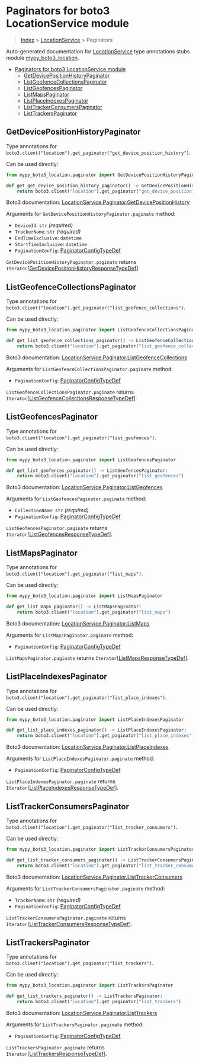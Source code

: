 # Paginators for boto3 LocationService module

> [Index](..) > [LocationService](.) > Paginators

Auto-generated documentation for
[LocationService](https://boto3.amazonaws.com/v1/documentation/api/1.17.78/reference/services/location.html#LocationService)
type annotations stubs module
[mypy_boto3_location](https://pypi.org/project/mypy-boto3-location/).

- [Paginators for boto3 LocationService module](#paginators-for-boto3-locationservice-module)
  - [GetDevicePositionHistoryPaginator](#getdevicepositionhistorypaginator)
  - [ListGeofenceCollectionsPaginator](#listgeofencecollectionspaginator)
  - [ListGeofencesPaginator](#listgeofencespaginator)
  - [ListMapsPaginator](#listmapspaginator)
  - [ListPlaceIndexesPaginator](#listplaceindexespaginator)
  - [ListTrackerConsumersPaginator](#listtrackerconsumerspaginator)
  - [ListTrackersPaginator](#listtrackerspaginator)

## GetDevicePositionHistoryPaginator

Type annotations for
`boto3.client("location").get_paginator("get_device_position_history")`.

Can be used directly:

```python
from mypy_boto3_location.paginator import GetDevicePositionHistoryPaginator

def get_get_device_position_history_paginator() -> GetDevicePositionHistoryPaginator:
    return boto3.client("location").get_paginator("get_device_position_history")
```

Boto3 documentation:
[LocationService.Paginator.GetDevicePositionHistory](https://boto3.amazonaws.com/v1/documentation/api/1.17.78/reference/services/location.html#LocationService.Paginator.GetDevicePositionHistory)

Arguments for `GetDevicePositionHistoryPaginator.paginate` method:

- `DeviceId`: `str` *(required)*
- `TrackerName`: `str` *(required)*
- `EndTimeExclusive`: `datetime`
- `StartTimeInclusive`: `datetime`
- `PaginationConfig`:
  [PaginatorConfigTypeDef](./type_defs.md#paginatorconfigtypedef)

`GetDevicePositionHistoryPaginator.paginate` returns
`Iterator`\[[GetDevicePositionHistoryResponseTypeDef](./type_defs.md#getdevicepositionhistoryresponsetypedef)\].

## ListGeofenceCollectionsPaginator

Type annotations for
`boto3.client("location").get_paginator("list_geofence_collections")`.

Can be used directly:

```python
from mypy_boto3_location.paginator import ListGeofenceCollectionsPaginator

def get_list_geofence_collections_paginator() -> ListGeofenceCollectionsPaginator:
    return boto3.client("location").get_paginator("list_geofence_collections")
```

Boto3 documentation:
[LocationService.Paginator.ListGeofenceCollections](https://boto3.amazonaws.com/v1/documentation/api/1.17.78/reference/services/location.html#LocationService.Paginator.ListGeofenceCollections)

Arguments for `ListGeofenceCollectionsPaginator.paginate` method:

- `PaginationConfig`:
  [PaginatorConfigTypeDef](./type_defs.md#paginatorconfigtypedef)

`ListGeofenceCollectionsPaginator.paginate` returns
`Iterator`\[[ListGeofenceCollectionsResponseTypeDef](./type_defs.md#listgeofencecollectionsresponsetypedef)\].

## ListGeofencesPaginator

Type annotations for
`boto3.client("location").get_paginator("list_geofences")`.

Can be used directly:

```python
from mypy_boto3_location.paginator import ListGeofencesPaginator

def get_list_geofences_paginator() -> ListGeofencesPaginator:
    return boto3.client("location").get_paginator("list_geofences")
```

Boto3 documentation:
[LocationService.Paginator.ListGeofences](https://boto3.amazonaws.com/v1/documentation/api/1.17.78/reference/services/location.html#LocationService.Paginator.ListGeofences)

Arguments for `ListGeofencesPaginator.paginate` method:

- `CollectionName`: `str` *(required)*
- `PaginationConfig`:
  [PaginatorConfigTypeDef](./type_defs.md#paginatorconfigtypedef)

`ListGeofencesPaginator.paginate` returns
`Iterator`\[[ListGeofencesResponseTypeDef](./type_defs.md#listgeofencesresponsetypedef)\].

## ListMapsPaginator

Type annotations for `boto3.client("location").get_paginator("list_maps")`.

Can be used directly:

```python
from mypy_boto3_location.paginator import ListMapsPaginator

def get_list_maps_paginator() -> ListMapsPaginator:
    return boto3.client("location").get_paginator("list_maps")
```

Boto3 documentation:
[LocationService.Paginator.ListMaps](https://boto3.amazonaws.com/v1/documentation/api/1.17.78/reference/services/location.html#LocationService.Paginator.ListMaps)

Arguments for `ListMapsPaginator.paginate` method:

- `PaginationConfig`:
  [PaginatorConfigTypeDef](./type_defs.md#paginatorconfigtypedef)

`ListMapsPaginator.paginate` returns
`Iterator`\[[ListMapsResponseTypeDef](./type_defs.md#listmapsresponsetypedef)\].

## ListPlaceIndexesPaginator

Type annotations for
`boto3.client("location").get_paginator("list_place_indexes")`.

Can be used directly:

```python
from mypy_boto3_location.paginator import ListPlaceIndexesPaginator

def get_list_place_indexes_paginator() -> ListPlaceIndexesPaginator:
    return boto3.client("location").get_paginator("list_place_indexes")
```

Boto3 documentation:
[LocationService.Paginator.ListPlaceIndexes](https://boto3.amazonaws.com/v1/documentation/api/1.17.78/reference/services/location.html#LocationService.Paginator.ListPlaceIndexes)

Arguments for `ListPlaceIndexesPaginator.paginate` method:

- `PaginationConfig`:
  [PaginatorConfigTypeDef](./type_defs.md#paginatorconfigtypedef)

`ListPlaceIndexesPaginator.paginate` returns
`Iterator`\[[ListPlaceIndexesResponseTypeDef](./type_defs.md#listplaceindexesresponsetypedef)\].

## ListTrackerConsumersPaginator

Type annotations for
`boto3.client("location").get_paginator("list_tracker_consumers")`.

Can be used directly:

```python
from mypy_boto3_location.paginator import ListTrackerConsumersPaginator

def get_list_tracker_consumers_paginator() -> ListTrackerConsumersPaginator:
    return boto3.client("location").get_paginator("list_tracker_consumers")
```

Boto3 documentation:
[LocationService.Paginator.ListTrackerConsumers](https://boto3.amazonaws.com/v1/documentation/api/1.17.78/reference/services/location.html#LocationService.Paginator.ListTrackerConsumers)

Arguments for `ListTrackerConsumersPaginator.paginate` method:

- `TrackerName`: `str` *(required)*
- `PaginationConfig`:
  [PaginatorConfigTypeDef](./type_defs.md#paginatorconfigtypedef)

`ListTrackerConsumersPaginator.paginate` returns
`Iterator`\[[ListTrackerConsumersResponseTypeDef](./type_defs.md#listtrackerconsumersresponsetypedef)\].

## ListTrackersPaginator

Type annotations for `boto3.client("location").get_paginator("list_trackers")`.

Can be used directly:

```python
from mypy_boto3_location.paginator import ListTrackersPaginator

def get_list_trackers_paginator() -> ListTrackersPaginator:
    return boto3.client("location").get_paginator("list_trackers")
```

Boto3 documentation:
[LocationService.Paginator.ListTrackers](https://boto3.amazonaws.com/v1/documentation/api/1.17.78/reference/services/location.html#LocationService.Paginator.ListTrackers)

Arguments for `ListTrackersPaginator.paginate` method:

- `PaginationConfig`:
  [PaginatorConfigTypeDef](./type_defs.md#paginatorconfigtypedef)

`ListTrackersPaginator.paginate` returns
`Iterator`\[[ListTrackersResponseTypeDef](./type_defs.md#listtrackersresponsetypedef)\].
